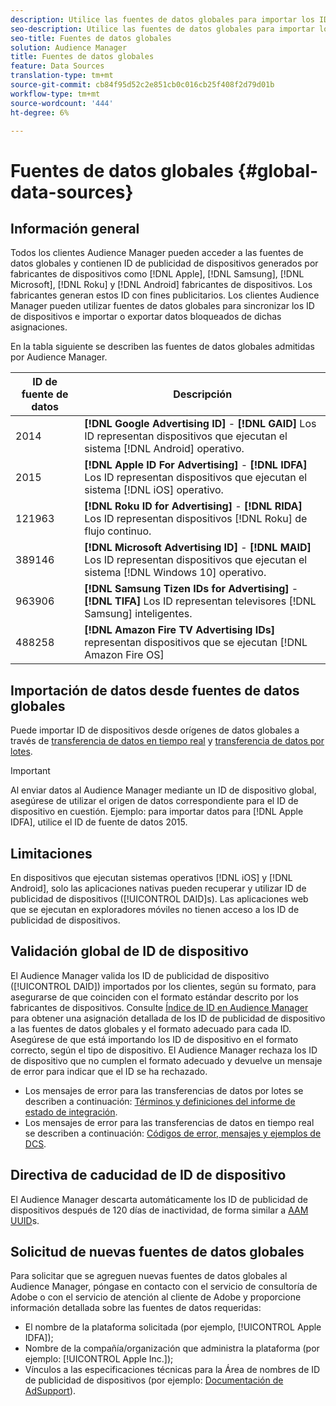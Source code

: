 ```yaml
---
description: Utilice las fuentes de datos globales para importar los ID de publicidad de dispositivos.
seo-description: Utilice las fuentes de datos globales para importar los ID de publicidad de dispositivos.
seo-title: Fuentes de datos globales
solution: Audience Manager
title: Fuentes de datos globales
feature: Data Sources
translation-type: tm+mt
source-git-commit: cb84f95d52c2e851cb0c016cb25f408f2d79d01b
workflow-type: tm+mt
source-wordcount: '444'
ht-degree: 6%

---
```



# Fuentes de datos globales {#global-data-sources}

## Información general

Todos los clientes Audience Manager pueden acceder a las fuentes de datos globales y contienen ID de publicidad de dispositivos generados por fabricantes de dispositivos como [!DNL Apple], [!DNL Samsung], [!DNL Microsoft], [!DNL Roku] y [!DNL Android] fabricantes de dispositivos. Los fabricantes generan estos ID con fines publicitarios. Los clientes Audience Manager pueden utilizar fuentes de datos globales para sincronizar los ID de dispositivos e importar o exportar datos bloqueados de dichas asignaciones.

En la tabla siguiente se describen las fuentes de datos globales admitidas por Audience Manager.

| ID de fuente de datos | Descripción |
|---|---|
| 2014 | **[!DNL Google Advertising ID]** -  **[!DNL GAID]** Los ID representan dispositivos que ejecutan el sistema  [!DNL Android] operativo. |
| 2015 | **[!DNL Apple ID For Advertising]** -  **[!DNL IDFA]** Los ID representan dispositivos que ejecutan el sistema  [!DNL iOS] operativo. |
| 121963 | **[!DNL Roku ID for Advertising]** -  **[!DNL RIDA]** Los ID representan dispositivos  [!DNL Roku] de flujo continuo. |
| 389146 | **[!DNL Microsoft Advertising ID]** -  **[!DNL MAID]** Los ID representan dispositivos que ejecutan el sistema  [!DNL Windows 10] operativo. |
| 963906 | **[!DNL Samsung Tizen IDs for Advertising]** -  **[!DNL TIFA]** Los ID representan televisores  [!DNL Samsung] inteligentes. |
| 488258 | **[!DNL Amazon Fire TV Advertising IDs]** representan dispositivos que se ejecutan  [!DNL Amazon Fire OS] |

## Importación de datos desde fuentes de datos globales

Puede importar ID de dispositivos desde orígenes de datos globales a través de [transferencia de datos en tiempo real](../integration/sending-audience-data/real-time-data-integration/real-time-data-transfer.md) y [transferencia de datos por lotes](../integration/sending-audience-data/batch-data-transfer-explained/batch-data-transfer-explained.md).

>[!IMPORTANT]
>
>Al enviar datos al Audience Manager mediante un ID de dispositivo global, asegúrese de utilizar el origen de datos correspondiente para el ID de dispositivo en cuestión. Ejemplo: para importar datos para [!DNL Apple IDFA], utilice el ID de fuente de datos 2015.

## Limitaciones

En dispositivos que ejecutan sistemas operativos [!DNL iOS] y [!DNL Android], solo las aplicaciones nativas pueden recuperar y utilizar ID de publicidad de dispositivos ([!UICONTROL DAID]s). Las aplicaciones web que se ejecutan en exploradores móviles no tienen acceso a los ID de publicidad de dispositivos.

## Validación global de ID de dispositivo

El Audience Manager valida los ID de publicidad de dispositivo ([!UICONTROL DAID]) importados por los clientes, según su formato, para asegurarse de que coinciden con el formato estándar descrito por los fabricantes de dispositivos. Consulte [Índice de ID en Audience Manager](../reference/ids-in-aam.md) para obtener una asignación detallada de los ID de publicidad de dispositivo a las fuentes de datos globales y el formato adecuado para cada ID. Asegúrese de que está importando los ID de dispositivo en el formato correcto, según el tipo de dispositivo. El Audience Manager rechaza los ID de dispositivo que no cumplen el formato adecuado y devuelve un mensaje de error para indicar que el ID se ha rechazado.

* Los mensajes de error para las transferencias de datos por lotes se describen a continuación: [Términos y definiciones del informe de estado de integración](../reporting/onboarding-status-report.md#report-terms-conditions).
* Los mensajes de error para las transferencias de datos en tiempo real se describen a continuación: [Códigos de error, mensajes y ejemplos de DCS](../api/dcs-intro/dcs-api-reference/dcs-error-codes.md).

## Directiva de caducidad de ID de dispositivo

El Audience Manager descarta automáticamente los ID de publicidad de dispositivos después de 120 días de inactividad, de forma similar a [AAM UUID](../faq/faq-privacy.md)s.

## Solicitud de nuevas fuentes de datos globales

Para solicitar que se agreguen nuevas fuentes de datos globales al Audience Manager, póngase en contacto con el servicio de consultoría de Adobe o con el servicio de atención al cliente de Adobe y proporcione información detallada sobre las fuentes de datos requeridas:

* El nombre de la plataforma solicitada (por ejemplo, [!UICONTROL Apple IDFA]);
* Nombre de la compañía/organización que administra la plataforma (por ejemplo: [!UICONTROL Apple Inc.]);
* Vínculos a las especificaciones técnicas para la Área de nombres de ID de publicidad de dispositivos (por ejemplo: [Documentación de AdSupport](https://developer.apple.com/documentation/adsupport)).